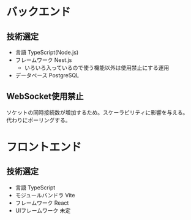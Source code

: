 # バックエンド
## 技術選定
- 言語 TypeScript(Node.js)
- フレームワーク Nest.js
  - いろいろ入っているので使う機能以外は使用禁止にする運用
- データベース PostgreSQL

## WebSocket使用禁止
ソケットの同時接続数が増加するため。スケーラビリティに影響を与える。  
代わりにポーリングする。  

# フロントエンド
## 技術選定
- 言語 TypeScript
- モジュールバンドラ Vite
- フレームワーク React
- UIフレームワーク 未定

